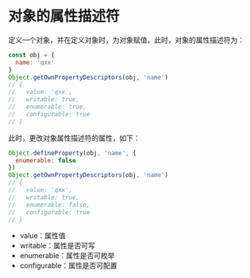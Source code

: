 # 对象的属性描述符
定义一个对象，并在定义对象时，为对象赋值，此时，对象的属性描述符为：


```js
const obj = {
  name: 'qxx'
}
Object.getOwnPropertyDescriptors(obj, 'name')
// {
//   value: 'qxx',
//   writable: true,
//   enumerable: true,
//   configurable: true
// }
```

此时，更改对象属性描述符的属性，如下：
```js
Object.defineProperty(obj, 'name', {
  enumerable: false
})
Object.getOwnPropertyDescriptors(obj, 'name')
// {
//   value: 'qxx',
//   writable: true,
//   enumerable: false,
//   configurable: true
// }
```

- value：属性值
- writable：属性是否可写
- enumerable：属性是否可枚举
- configurable：属性是否可配置
